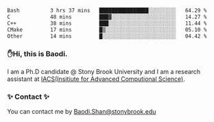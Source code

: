 <!--START_SECTION:waka-->

```txt
Bash          3 hrs 37 mins   ████████████████░░░░░░░░░   64.29 %
C             48 mins         ███▓░░░░░░░░░░░░░░░░░░░░░   14.27 %
C++           38 mins         ███░░░░░░░░░░░░░░░░░░░░░░   11.44 %
CMake         17 mins         █▒░░░░░░░░░░░░░░░░░░░░░░░   05.10 %
Other         14 mins         █░░░░░░░░░░░░░░░░░░░░░░░░   04.42 %
```

<!--END_SECTION:waka-->

### ✋Hi, this is Baodi. 

I am a Ph.D candidate @ Stony Brook University and I am a research assistant at [IACS(Insitiute for Advanced Computional Science)](https://iacs.stonybrook.edu/).

### ✨ Contact ✨

You can contact me by [Baodi.Shan@stonybrook.edu](mailto:Baodi.Shan@stonybrook.edu)





<!--
[![Anurag's GitHub stats](https://github-readme-stats.vercel.app/api?username=lwshanbd&theme=jolly&show_icons=true&count_private=true&include_all_commits=true)](https://github.com/anuraghazra/github-readme-stats)
**lwshanbd/lwshanbd** is a ✨ _special_ ✨ repository because its `README.md` (this file) appears on your GitHub profile.

Here are some ideas to get you started:

- 🔭 I’m currently working on ...
- 🌱 I’m currently learning ...
- 👯 I’m looking to collaborate on ...
- 🤔 I’m looking for help with ...
- 💬 Ask me about ...
- 📫 How to reach me: ...
- 😄 Pronouns: ...
- ⚡ Fun fact: ...
-->
